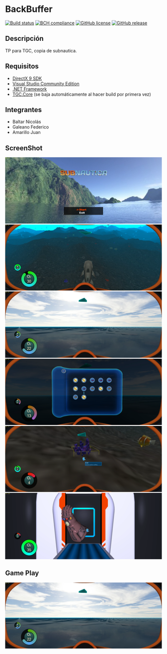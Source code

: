 # BackBuffer
[![Build status](https://ci.appveyor.com/api/projects/status/uvyboubq91uhwf3v?svg=true)](https://ci.appveyor.com/project/rejurime/tgc-group)
[![BCH compliance](https://bettercodehub.com/edge/badge/tgc-utn/tgc-group?branch=master)](https://bettercodehub.com/)
[![GitHub license](https://img.shields.io/github/license/tgc-utn/tgc-group.svg)](https://github.com/tgc-utn/tgc-group/blob/master/LICENSE)
[![GitHub release](https://img.shields.io/github/release/tgc-utn/tgc-group.svg)](https://github.com/tgc-utn/tgc-group/releases)

## Descripción
TP para TGC, copia de subnautica.

## Requisitos
* [DirectX 9 SDK](http://www.microsoft.com/en-us/download/details.aspx?displaylang=en&id=6812)
* [Visual Studio Community Edition](https://www.visualstudio.com/vs/community)
* [.NET Framework](https://www.microsoft.com/net/download/Windows/run)
* [TGC.Core](https://www.nuget.org/packages/TGC.Core/) (se baja automáticamente al hacer build por primera vez)

## Integrantes ##
* Baltar Nicolás
* Galeano Federico
* Amarillo Juan

## ScreenShot ##
<img src="https://github.com/ankomas/2019_1C_K3051_BackBuffer/blob/master/screenshots/sc0.png">
<img src="https://github.com/ankomas/2019_1C_K3051_BackBuffer/blob/master/screenshots/sc1.png">
<img src="https://github.com/ankomas/2019_1C_K3051_BackBuffer/blob/master/screenshots/sc2.png">
<img src="https://github.com/ankomas/2019_1C_K3051_BackBuffer/blob/master/screenshots/sc3.png">
<img src="https://github.com/ankomas/2019_1C_K3051_BackBuffer/blob/master/screenshots/sc4.png">
<img src="https://github.com/ankomas/2019_1C_K3051_BackBuffer/blob/master/screenshots/sc5.png">

## Game Play ##
[![Watch the video](https://github.com/ankomas/2019_1C_K3051_BackBuffer/blob/master/screenshots/sc2.png)](https://www.youtube.com/watch?v=9BeJeVAHdvQ)
